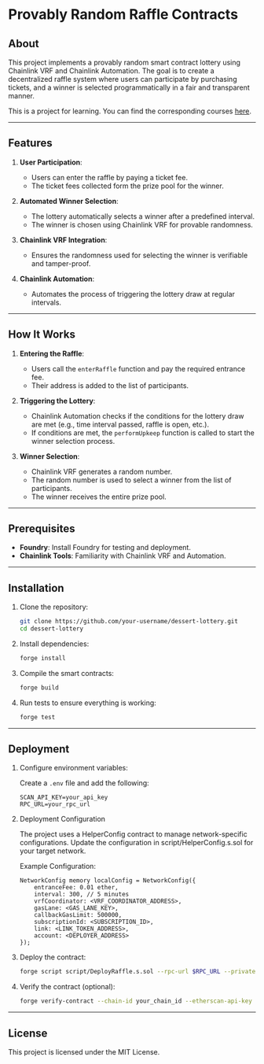 # Provably Random Raffle Contracts

## About

This project implements a provably random smart contract lottery using Chainlink VRF and Chainlink Automation. The goal is to create a decentralized raffle system where users can participate by purchasing tickets, and a winner is selected programmatically in a fair and transparent manner.

This is a project for learning. You can find the corresponding courses <a href="https://updraft.cyfrin.io/courses/foundry">here</a>.

---

## Features

1. **User Participation**:
   - Users can enter the raffle by paying a ticket fee.
   - The ticket fees collected form the prize pool for the winner.

2. **Automated Winner Selection**:
   - The lottery automatically selects a winner after a predefined interval.
   - The winner is chosen using Chainlink VRF for provable randomness.

3. **Chainlink VRF Integration**:
   - Ensures the randomness used for selecting the winner is verifiable and tamper-proof.

4. **Chainlink Automation**:
   - Automates the process of triggering the lottery draw at regular intervals.

---

## How It Works

1. **Entering the Raffle**:
   - Users call the `enterRaffle` function and pay the required entrance fee.
   - Their address is added to the list of participants.

2. **Triggering the Lottery**:
   - Chainlink Automation checks if the conditions for the lottery draw are met (e.g., time interval passed, raffle is open, etc.).
   - If conditions are met, the `performUpkeep` function is called to start the winner selection process.

3. **Winner Selection**:
   - Chainlink VRF generates a random number.
   - The random number is used to select a winner from the list of participants.
   - The winner receives the entire prize pool.

---

## Prerequisites

- **Foundry**: Install Foundry for testing and deployment.
- **Chainlink Tools**: Familiarity with Chainlink VRF and Automation.

---

## Installation

1. Clone the repository:

    ```bash
    git clone https://github.com/your-username/dessert-lottery.git
    cd dessert-lottery
    ```

2. Install dependencies:

    ```bash
    forge install
    ```

3. Compile the smart contracts:

    ```bash
    forge build
    ```

4. Run tests to ensure everything is working:

    ```bash
    forge test
    ```

---

## Deployment

1. Configure environment variables:

    Create a `.env` file and add the following:

    ```env
    SCAN_API_KEY=your_api_key
    RPC_URL=your_rpc_url
    ```

2. Deployment Configuration

    The project uses a HelperConfig contract to manage network-specific configurations. Update the configuration in script/HelperConfig.s.sol for your target network.

    Example Configuration:

    ```Solidity
    NetworkConfig memory localConfig = NetworkConfig({
        entranceFee: 0.01 ether,
        interval: 300, // 5 minutes
        vrfCoordinator: <VRF_COORDINATOR_ADDRESS>,
        gasLane: <GAS_LANE_KEY>,
        callbackGasLimit: 500000,
        subscriptionId: <SUBSCRIPTION_ID>,
        link: <LINK_TOKEN_ADDRESS>,
        account: <DEPLOYER_ADDRESS>
    });
    ```

3. Deploy the contract:

    ```bash
    forge script script/DeployRaffle.s.sol --rpc-url $RPC_URL --private-key $PRIVATE_KEY --broadcast
    ```

4. Verify the contract (optional):

    ```bash
    forge verify-contract --chain-id your_chain_id --etherscan-api-key your_api_key
    ```

---

## License

This project is licensed under the MIT License.
